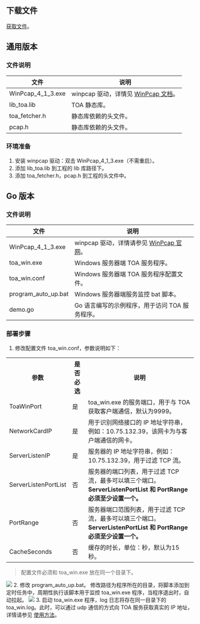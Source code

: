 ## 下载文件
[获取文件](https://main.qcloudimg.com/raw/037dee0e98e30eb15055645ff0a48694.zip)。

## 通用版本
### 文件说明

| 文件              | 说明                                                         |
| ----------------- | ------------------------------------------------------------ |
| WinPcap_4_1_3.exe | winpcap 驱动，详情见 [WinPcap 文档](https://www.winpcap.org/)。 |
| lib_toa.lib       | TOA 静态库。                                                    |
| toa_fetcher.h     | 静态库依赖的头文件。                                           |
| pcap.h            | 静态库依赖的头文件。                                           |

### 环境准备
1. 安装 winpcap 驱动：双击 WinPcap_4_1_3.exe（不需重启）。
2. 添加 lib_toa.lib 到工程的 lib 库路径下。
3. 添加 toa_fetcher.h，pcap.h 到工程的头文件中。

## Go 版本
### 文件说明

| 文件                | 说明                                                         |
| ------------------- | ------------------------------------------------------------ |
| WinPcap_4_1_3.exe   | winpcap 驱动，详情请参见 [WinPcap 官网](https://www.winpcap.org/)。 |
| toa_win.exe         | Windows 服务器端 TOA 服务程序。                                   |
| toa_win.conf        | Windows 服务器端 TOA 服务程序配置文件。                           |
| program_auto_up.bat | Windows 服务器端服务监控 bat 脚本。                               |
| demo.go             | Go 语言编写的示例程序，用于访问 TOA 服务程序。                    |

### 部署步骤
1. 修改配置文件 toa_win.conf，参数说明如下：
<table>
<tr>
<th>参数</th><th>是否必选</th><th>说明</th>
</tr>
<tr>
<td>ToaWinPort</td><td>是</td><td>toa_win.exe 的服务端口，用于与 TOA 获取客户端通信，默认为9999。</td>
</tr>
<tr>
<td>NetworkCardIP</td><td>是</td><td>用于识别网络接口的 IP 地址字符串，例如：10.75.132.39，该网卡为与客户端通信的网卡。</td>
</tr>
<tr>
<td>ServerListenIP</td><td>是</td><td>服务器的 IP 地址字符串，例如：10.75.132.39，用于过滤 TCP 流。</td>
</tr>
<tr>
<td>ServerListenPortList</td><td>否</td><td>服务器的端口列表，用于过滤 TCP 流，最多可以填三个端口。<br><b>ServerListenPortList 和 PortRange 必须至少设置一个。</b></td>
</tr>
<tr>
<td>PortRange</td><td>否</td><td>服务器端口范围列表，用于过滤 TCP 流，最多可以填三个端口。<br><b>ServerListenPortList 和 PortRange 必须至少设置一个。</b></td>
</tr>
<tr>
<td>CacheSeconds</td><td>否</td><td>缓存的时长，单位：秒，默认为15秒。</td>
</tr>
</table>

 >配置文件必须和 toa_win.exe 放在同一个目录下。
 
 ![](https://main.qcloudimg.com/raw/d53c1cb161f45c9ad75789ac1c832af6.png)
2. 修改 program_auto_up.bat。
修改路径为程序所在的目录，将脚本添加到定时任务中，周期性执行该脚本用于监控 toa_win.exe 程序，当程序退出时，自动拉起。
![](https://main.qcloudimg.com/raw/046bbd4282aa51f85baa6879de8586d4.png)
3. 启动 toa_win.exe 程序，log 日志将存在同一目录下的 toa_win.log。此时，可以通过 udp 通信的方式向 TOA 服务获取真实的 IP 地址，详情请参见 [使用方法](https://intl.cloud.tencent.com/document/product/608/17670)。
